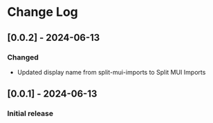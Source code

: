 # Change Log
## [0.0.2] - 2024-06-13

### Changed

- Updated display name from split-mui-imports to Split MUI Imports

## [0.0.1] - 2024-06-13

### Initial release
